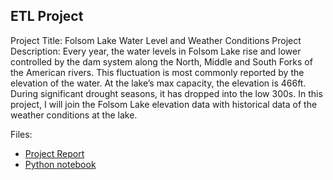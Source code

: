 ETL Project
-----------------------
Project Title: Folsom Lake Water Level and Weather Conditions
Project Description: Every year, the water levels in Folsom Lake rise and lower controlled by the dam system along the North, Middle and South Forks of the American rivers. This fluctuation is most commonly reported by the elevation of the water. At the lake’s max capacity, the elevation is 466ft. During significant drought seasons, it has dropped into the low 300s. In this project, I will join the Folsom Lake elevation data with historical data of the weather conditions at the lake.

Files:
<ul>
<li><a href="https://github.com/kristinusry/ETL-Project/blob/master/ETL-Project-Report-KUsry.pdf">Project Report</a></li>
<li><a href="https://github.com/kristinusry/ETL-Project/blob/master/ETLProject_FolsomLake.ipynb">Python notebook</a></li>
</ul>